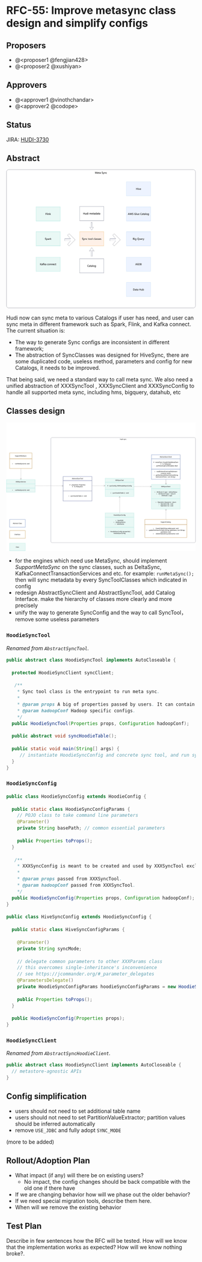 <!--
  Licensed to the Apache Software Foundation (ASF) under one or more
  contributor license agreements.  See the NOTICE file distributed with
  this work for additional information regarding copyright ownership.
  The ASF licenses this file to You under the Apache License, Version 2.0
  (the "License"); you may not use this file except in compliance with
  the License.  You may obtain a copy of the License at

       http://www.apache.org/licenses/LICENSE-2.0

  Unless required by applicable law or agreed to in writing, software
  distributed under the License is distributed on an "AS IS" BASIS,
  WITHOUT WARRANTIES OR CONDITIONS OF ANY KIND, either express or implied.
  See the License for the specific language governing permissions and
  limitations under the License.
-->
# RFC-55: Improve metasync class design and simplify configs

## Proposers

- @<proposer1 @fengjian428>
- @<proposer2 @xushiyan>

## Approvers

 - @<approver1 @vinothchandar>
 - @<approver2 @codope>

## Status

JIRA: [HUDI-3730](https://issues.apache.org/jira/browse/HUDI-3730)

## Abstract

![ArchitectureMetaSync.png](ArchitectureMetaSync.png)

Hudi now can sync meta to various Catalogs if user has need, and user can sync meta in different framework such as Spark, Flink, and Kafka connect. 
The current situation is:

* The way to generate Sync configs are inconsistent in different framework;
* The abstraction of SyncClasses was designed for HiveSync, there are some duplicated code, useless method, parameters and config for new Catalogs, it needs to be improved. 
 
That being said, we need a standard way to call meta sync. We also need a unified abstraction of XXXSyncTool , XXXSyncClient and XXXSyncConfig to handle all supported meta sync, including hms, bigquery, datahub, etc

## Classes design

![classDesign.png](classDesign.png)

* for the engines which need use MetaSync, should implement _SupportMetaSync_ on the sync classes, such as DeltaSync, KafkaConnectTransactionServices and etc. for example: `runMetaSync();` then will sync metadata by every SyncToolClasses which indicated in config
* redesign AbstractSyncClient and AbstractSyncTool, add Catalog Interface. make the hierarchy of classes more clearly and more precisely 
* unify the way to generate SyncConfig and the way to call SyncTool，remove some useless parameters

### `HoodieSyncTool`

*Renamed from `AbstractSyncTool`.*

```java
public abstract class HoodieSyncTool implements AutoCloseable {

  protected HoodieSyncClient syncClient;

   /**
    * Sync tool class is the entrypoint to run meta sync.
    * 
    * @param props A big of properties passed by users. It can contain hoodie.* and any other config.
    * @param hadoopConf Hadoop specific configs.
    */
  public HoodieSyncTool(Properties props, Configuration hadoopConf);

  public abstract void syncHoodieTable();

  public static void main(String[] args) {
     // instantiate HoodieSyncConfig and concrete sync tool, and run sync.
  }
}
```

### `HoodieSyncConfig`

```java
public class HoodieSyncConfig extends HoodieConfig {

  public static class HoodieSyncConfigParams {
    // POJO class to take command line parameters
    @Parameter()
    private String basePath; // common essential parameters

    public Properties toProps();
  }

   /**
    * XXXSyncConfig is meant to be created and used by XXXSyncTool exclusively and internally.
    * 
    * @param props passed from XXXSyncTool.
    * @param hadoopConf passed from XXXSyncTool.
    */
  public HoodieSyncConfig(Properties props, Configuration hadoopConf);
}

public class HiveSyncConfig extends HoodieSyncConfig {

  public static class HiveSyncConfigParams {

    @Parameter()
    private String syncMode;

    // delegate common parameters to other XXXParams class
    // this overcomes single-inheritance's inconvenience
    // see https://jcommander.org/#_parameter_delegates
    @ParametersDelegate()
    private HoodieSyncConfigParams hoodieSyncConfigParams = new HoodieSyncConfigParams();

    public Properties toProps();
  }

  public HoodieSyncConfig(Properties props);
}
```

### `HoodieSyncClient`

*Renamed from `AbstractSyncHoodieClient`.*

```java
public abstract class HoodieSyncClient implements AutoCloseable {
  // metastore-agnostic APIs
}
```

## Config simplification

- users should not need to set additional table name
- users should not need to set PartitionValueExtractor; partition values should be inferred automatically
- remove `USE_JDBC` and fully adopt `SYNC_MODE`

(more to be added)

## Rollout/Adoption Plan

 - What impact (if any) will there be on existing users? 
   - No impact, the config changes should be back compatible with the old one if there have
 - If we are changing behavior how will we phase out the older behavior?
 - If we need special migration tools, describe them here.
 - When will we remove the existing behavior

## Test Plan

Describe in few sentences how the RFC will be tested. How will we know that the implementation works as expected? How will we know nothing broke?.

